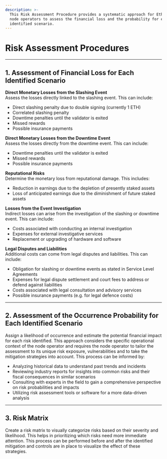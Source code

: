 ```yaml
---
description: >-
  This Risk Assessment Procedure provides a systematic approach for Ethereum
  node operators to assess the financial loss and the probability for each
  identified scenario.
---
```


# Risk Assessment Procedures

***

## **1. Assessment of Financial Loss for Each Identified Scenario**

**Direct Monetary Losses from the Slashing Event**\
Assess the losses directly linked to the slashing event. This can include:

* Direct slashing penalty due to double signing (currently 1 ETH)
* Correlated slashing penalty
* Downtime penalties until the validator is exited
* Missed rewards
* Possible insurance payments

**Direct Monetary Losses from the Downtime Event**\
Assess the losses directly from the downtime event. This can include:

* Downtime penalties until the validator is exited
* Missed rewards
* Possible insurance payments

**Reputational Risks**\
Determine the monetary loss from reputational damage. This includes:

* Reduction in earnings due to the depletion of presently staked assets
* Loss of anticipated earnings due to the diminishment of future staked assets

**Losses from the Event Investigation**\
Indirect losses can arise from the investigation of the slashing or downtime event. This can include:

* Costs associated with conducting an internal investigation
* Expenses for external investigative services
* Replacement or upgrading of hardware and software

**Legal Disputes and Liabilities**\
Additional costs can come from legal disputes and liabilities. This can include:

* Obligation for slashing or downtime events as stated in Service Level Agreements
* Expenses for legal dispute settlement and court fees to address or defend against liabilities
* Costs associated with legal consultation and advisory services
* Possible insurance payments (e.g. for legal defence costs)

***

## **2. Assessment of the Occurrence Probability for Each Identified Scenario**

Assign a likelihood of occurrence and estimate the potential financial impact for each risk identified. This approach considers the specific operational context of the node operator and requires the node operator to tailor the assessment to its unique risk exposure, vulnerabilities and to take the mitigation strategies into account. This process can be informed by:

* Analyzing historical data to understand past trends and incidents
* Reviewing industry reports for insights into common risks and their fiscal consequences in similar scenarios
* Consulting with experts in the field to gain a comprehensive perspective on risk probabilities and impacts
* Utilizing risk assessment tools or software for a more data-driven analysis

***

## 3. Risk Matrix

Create a risk matrix to visually categorize risks based on their severity and likelihood. This helps in prioritizing which risks need more immediate attention. This process can be performed before and after the identified mitigation and controls are in place to visualize the effect of these strategies.&#x20;
